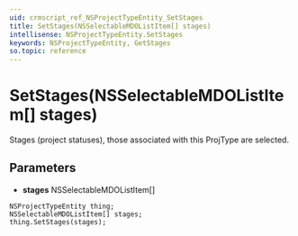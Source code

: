 ```yaml
---
uid: crmscript_ref_NSProjectTypeEntity_SetStages
title: SetStages(NSSelectableMDOListItem[] stages)
intellisense: NSProjectTypeEntity.SetStages
keywords: NSProjectTypeEntity, GetStages
so.topic: reference
---
```


# SetStages(NSSelectableMDOListItem[] stages)

Stages (project statuses), those associated with this ProjType are selected.

## Parameters

* **stages** NSSelectableMDOListItem[]

```crmscript
NSProjectTypeEntity thing;
NSSelectableMDOListItem[] stages;
thing.SetStages(stages);
```

